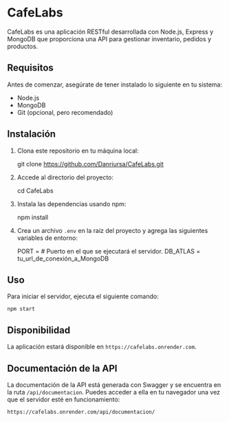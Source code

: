 # CafeLabs

CafeLabs es una aplicación RESTful desarrollada con Node.js, Express y MongoDB que proporciona una API para gestionar inventario, pedidos y productos.

## Requisitos

Antes de comenzar, asegúrate de tener instalado lo siguiente en tu sistema:

- Node.js
- MongoDB
- Git (opcional, pero recomendado)

## Instalación

1. Clona este repositorio en tu máquina local: 

    git clone https://github.com/Danriursa/CafeLabs.git


2. Accede al directorio del proyecto:

    cd CafeLabs


3. Instala las dependencias usando npm:

    npm install


4. Crea un archivo `.env` en la raíz del proyecto y agrega las siguientes variables de entorno:

    PORT = # Puerto en el que se ejecutará el servidor.
    DB_ATLAS = tu_url_de_conexión_a_MongoDB


## Uso

Para iniciar el servidor, ejecuta el siguiente comando:

    npm start

## Disponibilidad


La aplicación estará disponible en `https://cafelabs.onrender.com`.

## Documentación de la API

La documentación de la API está generada con Swagger y se encuentra en la ruta `/api/documentacion`. Puedes acceder a ella en tu navegador una vez que el servidor esté en funcionamiento:

    https://cafelabs.onrender.com/api/documentacion/

